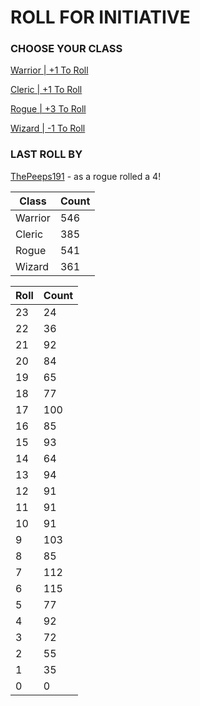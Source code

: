 # ROLL FOR INITIATIVE
### CHOOSE YOUR CLASS

[Warrior | +1 To Roll](https://github.com/benjaminsampica/benjaminsampica/issues/new?title=roll%7Cwarrior&body=Just+click+%27Submit+new+issue%27.)

[Cleric | +1 To Roll](https://github.com/benjaminsampica/benjaminsampica/issues/new?title=roll%7Ccleric&body=Just+click+%27Submit+new+issue%27.)

[Rogue | +3 To Roll](https://github.com/benjaminsampica/benjaminsampica/issues/new?title=roll%7Crogue&body=Just+click+%27Submit+new+issue%27.)

[Wizard | -1 To Roll](https://github.com/benjaminsampica/benjaminsampica/issues/new?title=roll%7Cwizard&body=Just+click+%27Submit+new+issue%27.)
### LAST ROLL BY
[ThePeeps191](https://www.github.com/ThePeeps191) - as a rogue rolled a 4!

|Class|Count|
|-|-|
|Warrior|546|
|Cleric|385|
|Rogue|541|
|Wizard|361|

|Roll|Count|
|-|-|
|23|24
|22|36
|21|92
|20|84
|19|65
|18|77
|17|100
|16|85
|15|93
|14|64
|13|94
|12|91
|11|91
|10|91
|9|103
|8|85
|7|112
|6|115
|5|77
|4|92
|3|72
|2|55
|1|35
|0|0
